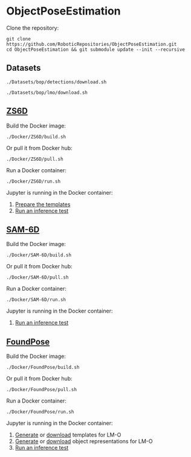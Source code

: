 # ObjectPoseEstimation

Clone the repository:
```
git clone https://github.com/RoboticRepositories/ObjectPoseEstimation.git
cd ObjectPoseEstimation && git submodule update --init --recursive
```

## Datasets
```
./Datasets/bop/detections/download.sh
```
```
./Datasets/bop/lmo/download.sh
```

## [ZS6D](https://github.com/PhilippAuss/ZS6D)

Build the Docker image:
```
./Docker/ZS6D/build.sh
```

Or pull it from Docker hub:
```
./Docker/ZS6D/pull.sh
```

Run a Docker container:
```
./Docker/ZS6D/run.sh 
```

Jupyter is running in the Docker container:
1. [Prepare the templates](http://localhost:8888/notebooks/prepare_templates_and_gt.ipynb)
2. [Run an inference test](http://localhost:8888/notebooks/inference_test.ipynb)

## [SAM-6D](https://github.com/JiehongLin/SAM-6D)

Build the Docker image:
```
./Docker/SAM-6D/build.sh
```

Or pull it from Docker hub:
```
./Docker/SAM-6D/pull.sh
```

Run a Docker container:
```
./Docker/SAM-6D/run.sh 
```

Jupyter is running in the Docker container:
1. [Run an inference test](http://localhost:8888/notebooks/inference_demo.ipynb)

## [FoundPose](https://github.com/facebookresearch/foundpose)

Build the Docker image:
```
./Docker/FoundPose/build.sh
```

Or pull it from Docker hub:
```
./Docker/FoundPose/pull.sh
```

Run a Docker container:
```
./Docker/FoundPose/run.sh 
```

Jupyter is running in the Docker container:
1. [Generate](http://localhost:8888/notebooks/gen_templates.ipynb) or [download](http://localhost:8888/notebooks/download_templates.ipynb) templates for LM-O
2. [Generate](http://localhost:8888/notebooks/gen_repre.ipynb) or [download](http://localhost:8888/notebooks/download_repre.ipynb) object representations for LM-O
3. [Run an inference test](http://localhost:8888/notebooks/infer.ipynb)
